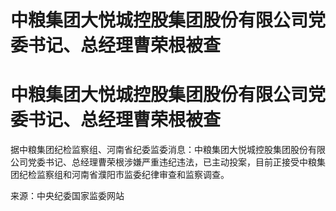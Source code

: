 # 中粮集团大悦城控股集团股份有限公司党委书记、总经理曹荣根被查

# 中粮集团大悦城控股集团股份有限公司党委书记、总经理曹荣根被查

据中粮集团纪检监察组、河南省纪委监委消息：中粮集团大悦城控股集团股份有限公司党委书记、总经理曹荣根涉嫌严重违纪违法，已主动投案，目前正接受中粮集团纪检监察组和河南省濮阳市监委纪律审查和监察调查。

来源：中央纪委国家监委网站

